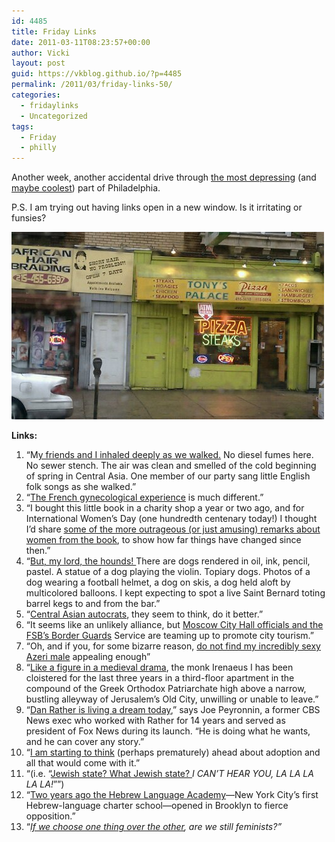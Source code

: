 ```yaml
---
id: 4485
title: Friday Links
date: 2011-03-11T08:23:57+00:00
author: Vicki
layout: post
guid: https://vkblog.github.io/?p=4485
permalink: /2011/03/friday-links-50/
categories:
  - fridaylinks
  - Uncategorized
tags:
  - Friday
  - philly
---
```

Another week, another accidental drive through [the most depressing](http://en.wikipedia.org/wiki/North_Philadelphia) (and [maybe coolest](http://en.wikipedia.org/wiki/File:SusquehannaBroad.jpg)) part of Philadelphia.

P.S. I am trying out having links open in a new window. Is it irritating or funsies?

[<img class="aligncenter size-full wp-image-4545" title="wpid-IMAG0675.jpg" src="https://raw.githubusercontent.com/vkblog/vkblog.github.io/master/public/img/2011/03/wpid-IMAG0675.jpg" alt="" width="500" height="300" />](https://raw.githubusercontent.com/vkblog/vkblog.github.io/master/public/img/2011/03/wpid-IMAG0675.jpg)

**Links:**

  1. &#8220;M<a href="http://transitionland.wordpress.com/2011/03/11/springtime-sunshine-wind-and-warplanes/" target="_blank">y friends and I inhaled deeply as we walked.</a> No diesel fumes here. No sewer stench. The air was clean and smelled of the cold beginning of spring in Central Asia. One member of our party sang little English folk songs as she walked.&#8221;
  2. &#8220;<a href="http://sex.bitchbuzz.com/french-vs-american-sexuality.html" target="_blank">The French gynecological experience</a> is much different.&#8221;
  3. &#8220;I bought this little book in a charity shop a year or two ago, and for International Women&#8217;s Day (one hundredth centenary today!) I thought I&#8217;d share <a href="http://annabelvita.com/etiquette-for-ladies-in-celebration-of-intern?c=1#comments" target="_blank">some of the more outrageous (or just amusing) remarks about women from the book</a>, to show how far things have changed since then.&#8221;
  4. &#8220;<a href="http://www.phillymag.com/restaurants/articles/review_white_dog_cafe/" target="_blank">But, my lord, the hounds! </a>There are dogs rendered in oil, ink, pencil, pastel. A statue of a dog playing the violin. Topiary dogs. Photos of a dog wearing a football helmet, a dog on skis, a dog held aloft by multicolored balloons. I kept expecting to spot a live Saint Bernard toting barrel kegs to and from the bar.&#8221;
  5. &#8220;<a href="http://www.economist.com/node/18285625" target="_blank">Central Asian autocrats</a>, they seem to think, do it better.&#8221;
  6. &#8220;It seems like an unlikely alliance, but <a href="http://themoscownews.com/russia/20110305/188474945.html" target="_blank">Moscow City Hall officials and the FSB’s Border Guards</a> Service are teaming up to promote city tourism.&#8221;
  7. &#8220;Oh, and if you, for some bizarre reason, <a href="http://scaryazeri.blogspot.com/2011/03/happy-international-womens-day.html" target="_blank">do not find my incredibly sexy Azeri male</a> appealing enough&#8221;
  8. &#8220;<a href="http://www.nytimes.com/2011/03/08/world/middleeast/08jerusalem.html?_r=1&ref=global-home" target="_blank">Like a figure in a medieval drama</a>, the monk Irenaeus I has been cloistered for the last three years in a third-floor apartment in the compound of the Greek Orthodox Patriarchate high above a narrow, bustling alleyway of Jerusalem’s Old City, unwilling or unable to leave.&#8221;
  9. &#8220;<a href="http://motherjones.com/media/2011/02/dan-rather-reports-mark-cuban-hd-net" target="_blank">Dan Rather is living a dream today</a>,&#8221; says Joe Peyronnin, a former CBS News exec who worked with Rather for 14 years and served as president of Fox News during its launch. &#8220;He is doing what he wants, and he can cover any story.&#8221;
 10. &#8220;<a href="http://fosterparentingadventures.blogspot.com/2011/03/adoption-and-conversion-its-going-to-be.html" target="_blank">I am starting to think</a> (perhaps prematurely) ahead about adoption and all that would come with it.&#8221;
 11. &#8220;(i.e. “<a href="http://gubbiofarabia.tumblr.com/post/3763119940" target="_blank">Jewish state? What Jewish state? </a>_I CAN’T HEAR YOU, LA LA LA LA LA!_”&#8221;)
 12. &#8220;<a href="http://www.tabletmag.com/life-and-religion/60959/hebrew-school/?utm_source=rss&utm_medium=rss&utm_campaign=hebrew-school" target="_blank">Two years ago the Hebrew Language Academy</a>—New York City’s first Hebrew-language charter school—opened in Brooklyn to fierce opposition.&#8221;
 13. &#8220;_<a href="http://harrietmay.com/2011/03/03/the-choices-we-have-2/" target="_blank">If we choose one thing over the other</a>, are we still feminists?&#8221;_